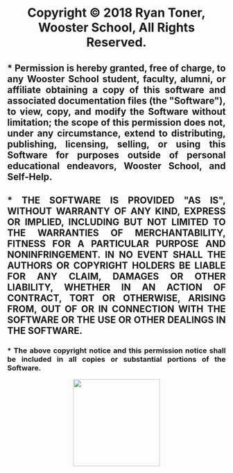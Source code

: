 <h1 align="center"> Copyright © 2018 Ryan Toner, Wooster School, All Rights Reserved. </h1>

<h2 align="justify"> * Permission is hereby granted, free of charge, to any Wooster School student, faculty, alumni, or affiliate obtaining a copy of this software and associated documentation files (the "Software"), to view, copy, and modify the Software without limitation; the scope of this permission does not, under any circumstance, extend to distributing, publishing, licensing, selling, or using this Software for purposes outside of personal educational endeavors, Wooster School, and Self-Help. </h2>

<h2 align="justify">* THE SOFTWARE IS PROVIDED "AS IS", WITHOUT WARRANTY OF ANY KIND, EXPRESS OR IMPLIED, INCLUDING BUT NOT LIMITED TO THE WARRANTIES OF MERCHANTABILITY, FITNESS FOR A PARTICULAR PURPOSE AND NONINFRINGEMENT. IN NO EVENT SHALL THE AUTHORS OR COPYRIGHT HOLDERS BE LIABLE FOR ANY CLAIM, DAMAGES OR OTHER LIABILITY, WHETHER IN AN ACTION OF CONTRACT, TORT OR OTHERWISE, ARISING FROM, OUT OF OR IN CONNECTION WITH THE SOFTWARE OR THE USE OR OTHER DEALINGS IN THE SOFTWARE. </h2>

<h3 align="justify"> * The above copyright notice and this permission notice shall be included in all copies or substantial portions of the Software.</h3>

<p align="center"><img src="https://image.ibb.co/fQ2igG/new_Self_Help_Logo.png" height="200" width="200"></p>
